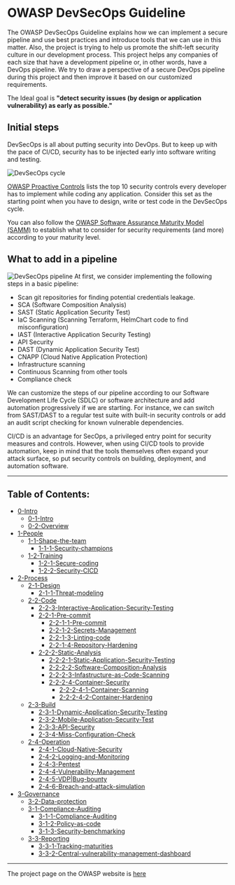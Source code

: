 # OWASP DevSecOps Guideline
The OWASP DevSecOps Guideline explains how we can implement a secure pipeline and use best practices and introduce tools that we can use in this matter. Also, the project is trying to help us promote the shift-left security culture in our development process.
This project helps any companies of each size that have a development pipeline or, in other words, have a DevOps pipeline.
We try to draw a perspective of a secure DevOps pipeline during this project and then improve it based on our customized requirements.

The Ideal goal is **"detect security issues (by design or application vulnerability) as early as possible."**

## Initial steps
DevSecOps is all about putting security into DevOps. But to keep up with the pace of CI/CD, security has to be injected early into software writing and testing.

![DevSecOps cycle](/assets/images/DevSecOps-cycle.png)

[OWASP Proactive Controls](https://owasp.org/www-project-proactive-controls/) lists the top 10 security controls every developer has to implement while coding any application. Consider this set as the starting point when you have to design, write or test code in the DevSecOps cycle.

You can also follow the [OWASP Software Assurance Maturity Model (SAMM)](https://owaspsamm.org/model/) to establish what to consider for security requirements (and more) according to your maturity level.

## What to add in a pipeline
![DevSecOps pipeline](/assets/images/DevSecOps-pipeline.png)
At first, we consider implementing the following steps in a basic pipeline:
* Scan git repositories for finding potential credentials leakage.
* SCA (Software Composition Analysis)
* SAST (Static Application Security Test)
* IaC Scanning (Scanning Terraform, HelmChart code to find misconfiguration)
* IAST (Interactive Application Security Testing)
* API Security
* DAST (Dynamic Application Security Test)
* CNAPP (Cloud Native Application Protection)
* Infrastructure scanning
* Continuous Scanning from other tools
* Compliance check

We can customize the steps of our pipeline according to our Software Development Life Cycle (SDLC) or software architecture and add automation progressively if we are starting.
For instance, we can switch from SAST/DAST to a regular test suite with built-in security controls or add an audit script checking for known vulnerable dependencies.

CI/CD is an advantage for SecOps, a privileged entry point for security measures and controls.
However, when using CI/CD tools to provide automation, keep in mind that the tools themselves often expand your attack surface, so put security controls on building, deployment, and automation software.

---
## Table of Contents:
- [0-Intro](current-version/0-Intro)
  - [0-1-Intro](current-version/0-Intro/0-1-Intro.md)
  - [0-2-Overview](current-version/0-Intro/0-2-Overview.md)
- [1-People](current-version/1-People)
  - [1-1-Shape-the-team](current-version/1-People/1-1-Shape-the-team)
    - [1-1-1-Security-champions](current-version/1-People/1-1-Shape-the-team/1-1-1-Security-champions.md)
  - [1-2-Training](current-version/1-People/1-2-Training)
    - [1-2-1-Secure-coding](current-version/1-People/1-2-Training/1-2-1-Secure-coding.md)
    - [1-2-2-Security-CICD](current-version/1-People/1-2-Training/1-2-2-Security-CICD.md)
- [2-Process](current-version/2-Process)
  - [2-1-Design](current-version/2-Process/2-1-Design)
    - [2-1-1-Threat-modeling](current-version/2-Process/2-1-Design/2-1-1-Threat-modeling.md)
  - [2-2-Code](current-version/2-Process/2-2-Code)
    - [2-2-3-Interactive-Application-Security-Testing](current-version/2-Process/2-2-Code/2-2-3-Interactive-Application-Security-Testing.md)
    - [2-2-1-Pre-commit](current-version/2-Process/2-2-Code/2-2-1-Pre-commit)
      - [2-2-1-1-Pre-commit](current-version/2-Process/2-2-Code/2-2-1-Pre-commit/2-2-1-1-Pre-commit.md)
      - [2-2-1-2-Secrets-Management](current-version/2-Process/2-2-Code/2-2-1-Pre-commit/2-2-1-2-Secrets-Management.md)
      - [2-2-1-3-Linting-code](current-version/2-Process/2-2-Code/2-2-1-Pre-commit/2-2-1-3-Linting-code.md)
      - [2-2-1-4-Repository-Hardening](current-version/2-Process/2-2-Code/2-2-1-Pre-commit/2-2-1-4-Repository-Hardening.md)
    - [2-2-2-Static-Analysis](current-version/2-Process/2-2-Code/2-2-2-Static-Analysis)
      - [2-2-2-1-Static-Application-Security-Testing](current-version/2-Process/2-2-Code/2-2-2-Static-Analysis/2-2-2-1-Static-Application-Security-Testing.md)
      - [2-2-2-2-Software-Composition-Analysis](current-version/2-Process/2-2-Code/2-2-2-Static-Analysis/2-2-2-2-Software-Composition-Analysis.md)
      - [2-2-2-3-Infastructure-as-Code-Scanning](current-version/2-Process/2-2-Code/2-2-2-Static-Analysis/2-2-2-3-Infastructure-as-Code-Scanning.md)
      - [2-2-2-4-Container-Security](current-version/2-Process/2-2-Code/2-2-2-Static-Analysis/2-2-2-4-Container-Security)
        - [2-2-2-4-1-Container-Scanning](current-version/2-Process/2-2-Code/2-2-2-Static-Analysis/2-2-2-4-Container-Security/2-2-2-4-1-Container-Scanning.md)
        - [2-2-2-4-2-Container-Hardening](current-version/2-Process/2-2-Code/2-2-2-Static-Analysis/2-2-2-4-Container-Security/2-2-2-4-2-Container-Hardening.md)
  - [2-3-Build](current-version/2-Process/2-3-Build)
    - [2-3-1-Dynamic-Application-Security-Testing](current-version/2-Process/2-3-Build/2-3-1-Dynamic-Application-Security-Testing.md)
    - [2-3-2-Mobile-Application-Security-Test](current-version/2-Process/2-3-Build/2-3-2-Mobile-Application-Security-Test.md)
    - [2-3-3-API-Security](current-version/2-Process/2-3-Build/2-3-3-API-Security.md)
    - [2-3-4-Miss-Configuration-Check](current-version/2-Process/2-3-Build/2-3-4-Miss-Configuration-Check.md)
  - [2-4-Operation](current-version/2-Process/2-4-Operation)
    - [2-4-1-Cloud-Native-Security](current-version/2-Process/2-4-Operation/2-4-1-Cloud-Native-Security.md)
    - [2-4-2-Logging-and-Monitoring](current-version/2-Process/2-4-Operation/2-4-2-Logging-and-Monitoring.md)
    - [2-4-3-Pentest](current-version/2-Process/2-4-Operation/2-4-3-Pentest.md)
    - [2-4-4-Vulnerability-Management](current-version/2-Process/2-4-Operation/2-4-4-Vulnerability-Management.md)
    - [2-4-5-VDP|Bug-bounty](current-version/2-Process/2-4-Operation/2-4-5-VDP|Bug-bounty.md)
    - [2-4-6-Breach-and-attack-simulation](current-version/2-Process/2-4-Operation/2-4-6-Breach-and-attack-simulation.md)
- [3-Governance](current-version/3-Governance)
  - [3-2-Data-protection](current-version/3-Governance/3-2-Data-protection.md)
  - [3-1-Compliance-Auditing](current-version/3-Governance/3-1-Compliance-Auditing)
    - [3-1-1-Compliance-Auditing](current-version/3-Governance/3-1-Compliance-Auditing/3-1-1-Compliance-Auditing.md)
    - [3-1-2-Policy-as-code](current-version/3-Governance/3-1-Compliance-Auditing/3-1-2-Policy-as-code.md)
    - [3-1-3-Security-benchmarking](current-version/3-Governance/3-1-Compliance-Auditing/3-1-3-Security-benchmarking.md)
  - [3-3-Reporting](current-version/3-Governance/3-3-Reporting)
    - [3-3-1-Tracking-maturities](current-version/3-Governance/3-3-Reporting/3-3-1-Tracking-maturities.md)
    - [3-3-2-Central-vulnerability-management-dashboard](current-version/3-Governance/3-3-Reporting/3-3-2-Central-vulnerability-management-dashboard.md)


---
The project page on the OWASP website is [here](https://owasp.org/www-project-devsecops-guideline/)
